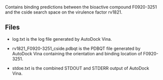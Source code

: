 Contains binding predictions between the bioactive compound F0920-3251 and the cside search space on the virulence factor rv1821.

## Files

- log.txt is the log file generated by AutoDock Vina.

- rv1821_F0920-3251_cside.pdbqt is the PDBQT file generated by AutoDock Vina containing the orientation and binding location of F0920-3251.

- stdoe.txt is the combined STDOUT and STDERR output of AutoDock Vina.

